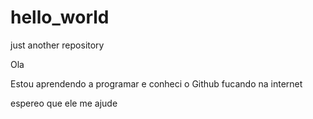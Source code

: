 # hello_world
just another repository

Ola

Estou aprendendo a programar e conheci o Github fucando na internet

espereo que ele me ajude
